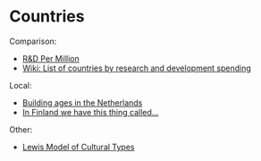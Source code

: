 # Countries

Comparison:
- [R&D Per Million](https://ourworldindata.org/grapher/researchers-in-rd-per-million-people)
- [Wiki: List of countries by research and development spending](https://en.wikipedia.org/wiki/List_of_countries_by_research_and_development_spending)


Local:
- [Building ages in the Netherlands](https://parallel.co.uk/netherlands/)
- [In Finland we have this thing called...](http://www.wehave.fi/)


Other:
- [Lewis Model of Cultural Types](https://uquiz.com/Mkmxxl/what-culture-type-matches-your-personality?p=9961)
